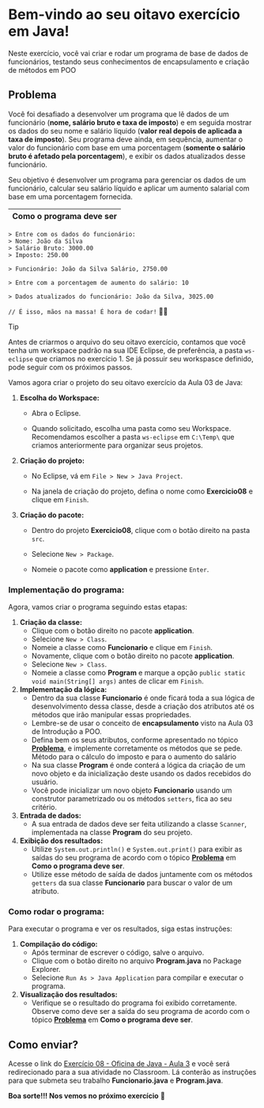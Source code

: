 # Bem-vindo ao seu oitavo exercício em Java!

Neste exercício, você vai criar e rodar um programa de base de dados de funcionários, testando seus conhecimentos de encapsulamento e criação de métodos em POO

## Problema

Você foi desafiado a desenvolver um programa que lê dados de um funcionário (**nome, salário bruto e taxa de imposto**) e em seguida mostrar os dados do seu nome e salário líquido (**valor real depois de aplicada a taxa de imposto**). Seu programa deve ainda, em sequência, aumentar o valor do funcionário com base em uma porcentagem (**somente o salário bruto é afetado pela porcentagem**), e exibir os dados atualizados desse funcionário.

Seu objetivo é desenvolver um programa para gerenciar os dados de um funcionário, calcular seu salário líquido e aplicar um aumento salarial com base em uma porcentagem fornecida.

| Como o programa deve ser |
| ------------------------ |

```
> Entre com os dados do funcionário:
> Nome: João da Silva
> Salário Bruto: 3000.00
> Imposto: 250.00

> Funcionário: João da Silva Salário, 2750.00

> Entre com a porcentagem de aumento do salário: 10

> Dados atualizados do funcionário: João da Silva, 3025.00
```

`// É isso, mãos na massa! É hora de codar!` 👨‍💻

> [!TIP] 
>
> Antes de criarmos o arquivo do seu oitavo exercício, contamos que você tenha um workspace padrão na sua IDE Eclipse, de preferência, a pasta `ws-eclipse` que criamos no exercício 1. Se já possuir seu workspasce definido, pode seguir com os próximos passos.

Vamos agora criar  o projeto do seu oitavo exercício da Aula 03 de Java:

1. **Escolha do Workspace:**
   - Abra o Eclipse.

   - Quando solicitado, escolha uma pasta como seu Workspace. Recomendamos escolher a pasta `ws-eclipse` em `C:\Temp\` que criamos anteriormente para organizar seus projetos.

2. **Criação do projeto:**
   - No Eclipse, vá em `File > New > Java Project`.

   - Na janela de criação do projeto, defina o nome como **Exercicio08** e clique em `Finish`.

3. **Criação do pacote:**

   - Dentro do projeto **Exercicio08**, clique com o botão direito na pasta `src`.

   - Selecione `New > Package`.

   - Nomeie o pacote como **application** e pressione `Enter`.

### Implementação do programa:

Agora, vamos criar o programa seguindo estas etapas:

1. **Criação da classe:**
   - Clique com o botão direito no pacote **application**.
   - Selecione `New > Class`.
   - Nomeie a classe como **Funcionario** e clique em `Finish`.
   - Novamente, clique com o botão direito no pacote **application**.
   - Selecione `New > Class`.
   - Nomeie a classe como **Program** e marque a opção `public static void main(String[] args)` antes de clicar em `Finish`.
2. **Implementação da lógica:**
   - Dentro da sua classe **Funcionario** é onde ficará toda a sua lógica de desenvolvimento dessa classe, desde a criação dos atributos até os métodos que irão manipular essas propriedades.
   - Lembre-se de usar o conceito de **encapsulamento** visto na Aula 03 de Introdução a POO.
   - Defina bem os seus atributos, conforme apresentado no tópico [**Problema**](##Problema), e implemente corretamente os métodos que se pede. Método para o cálculo do imposto e para o aumento do salário
   - Na sua classe **Program** é onde conterá a lógica da criação de um novo objeto e da inicialização deste usando os dados recebidos do usuário.
   - Você pode inicializar um novo objeto **Funcionario** usando um construtor parametrizado ou os métodos `setters`, fica ao seu critério.
3. **Entrada de dados:**
   - A sua entrada de dados deve ser feita utilizando a classe `Scanner`, implementada na classe **Program** do seu projeto.
4. **Exibição dos resultados:**
   - Utilize `System.out.println()` e `System.out.print()` para exibir as saídas do seu programa de acordo com o tópico [**Problema**](#Problema) em **Como o programa deve ser**. 
   - Utilize esse método de saída de dados juntamente com os métodos `getters` da sua classe **Funcionario** para buscar o valor de um atributo.

### Como rodar o programa:

Para executar o programa e ver os resultados, siga estas instruções:

1. **Compilação do código:**
   - Após terminar de escrever o código, salve o arquivo.
   - Clique com o botão direito no arquivo **Program.java** no Package Explorer.
   - Selecione `Run As > Java Application` para compilar e executar o programa.
2. **Visualização dos resultados:**
   - Verifique se o resultado do programa foi exibido corretamente. Observe como deve ser a saída do seu programa de acordo com o tópico [**Problema**](#Problema) em **Como o programa deve ser**.

## Como enviar?

Acesse o link do [Exercício 08 - Oficina de Java - Aula 3](https://classroom.google.com/c/Njc1ODQ4MTQxMjk5/a/NjkzMDM0MzU4NDI5/details) e você será redirecionado para a sua atividade no Classroom. Lá conterão as instruções para que submeta seu trabalho **Funcionario.java** e **Program.java**.

**Boa sorte!!! Nos vemos no próximo exercício** 👋



